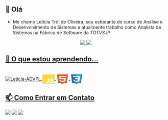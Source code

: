 ## 👋 Olá 
* Me chamo Letícia Trói de Oliveira, sou estudante do curso de Análise e Desenvolvimento de Sistemas e atualmente trabalho como Analista de Sistemas na Fábrica de Software da _TOTVS IP_

<div align="center">
  <a href="https://github.com/LeticiaTroi">
  <img height="180em" src="https://github-readme-stats.vercel.app/api?username=LeticiaTroi&show_icons=true&theme=bear&include_all_commits=true&count_private=true"/>
  <img height="180em" src="https://github-readme-stats.vercel.app/api/top-langs/?username=LeticiaTroi&layout=compact&langs_count=7&theme=bear"/>
</div>



## 🌱  O que estou aprendendo...
<div style="display: inline_block"><br>
  <img align="center" alt="Leticia-ADVPL" height="40" width="40" src="https://cdn.icon-icons.com/icons2/2107/PNG/512/file_type_advpl_icon_130762.png">
  <img align="center" alt="Leticia-Js" height="30" width="40" src="https://raw.githubusercontent.com/devicons/devicon/master/icons/javascript/javascript-plain.svg">
  <img align="center" alt="Leticia-HTML" height="30" width="40" src="https://raw.githubusercontent.com/devicons/devicon/master/icons/html5/html5-original.svg">
  <img align="center" alt="Leticia-CSS" height="30" width="40" src="https://raw.githubusercontent.com/devicons/devicon/master/icons/css3/css3-original.svg">


</div>

## 📫 Como Entrar em Contato
<div>
    <a href="www.linkedin.com/in/leticia-trói-de-oliveira-778310234" target="_blank"><img src="https://img.shields.io/badge/-LinkedIn-%230077B5?style=for-the-badge&logo=linkedin&logoColor=white" target="_blank"></a> 
    <a href="https://instagram.com/LeticiaTroi" target="_blank"><img src="https://img.shields.io/badge/-Instagram-%23E4405F?style=for-the-badge&logo=instagram&logoColor=white" target="_blank"></a>
    <a href = "mailto:leticia.troi22@gmail.com"><img src="https://img.shields.io/badge/-Gmail-%23333?style=for-the-badge&logo=gmail&logoColor=white" target="_blank"></a>

</div>
